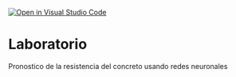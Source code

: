 [![Open in Visual Studio Code](https://classroom.github.com/assets/open-in-vscode-c66648af7eb3fe8bc4f294546bfd86ef473780cde1dea487d3c4ff354943c9ae.svg)](https://classroom.github.com/online_ide?assignment_repo_id=9514638&assignment_repo_type=AssignmentRepo)
# Laboratorio
Pronostico de la resistencia del concreto usando redes neuronales
